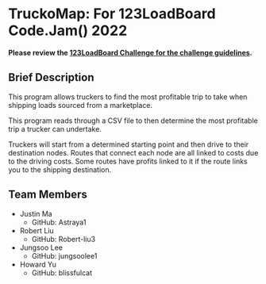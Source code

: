 # TruckoMap: For 123LoadBoard Code.Jam() 2022
**Please review the [123LoadBoard Challenge for the challenge guidelines](https://codejam.123loadboard.com/).**

## Brief Description
This program allows truckers to find the most profitable trip to take when shipping loads sourced from a marketplace.

This program reads through a CSV file to then determine the most profitable trip a trucker can undertake. 

Truckers will start from a determined starting point and then drive to their destination nodes. Routes that connect each node are all linked to costs due to the driving costs. Some routes have profits linked to it if the route links you to the shipping destination.

## Team Members
- Justin Ma
  - GitHub: Astraya1
- Robert Liu
  - GitHub: Robert-liu3
- Jungsoo Lee
  - GitHub: jungsoolee1
- Howard Yu
  - GitHub: blissfulcat
